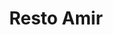 ---
restaurant_type: Méditerranéen & Moyen-Orient
title: Resto Amir
diet: "vegetarian-friendly"
description: Un restaurant offrant une cuisine méditerranéenne et du Moyen-Orient dans une ambiance chaleureuse.
location: 567 rue Wellington Nord, Sherbrooke
order: 3
---